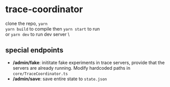 # trace-coordinator

clone the repo, `yarn` \
`yarn build` to compile then `yarn start` to run \
or `yarn dev` to run dev server \

## special endpoints

-   **/admin/fake**: inititate fake experiments in trace servers, provide that the servers are already running. Modify hardcoded paths in `core/TraceCoordinator.ts`
-   **/admin/save**: save entire state to `state.json`
